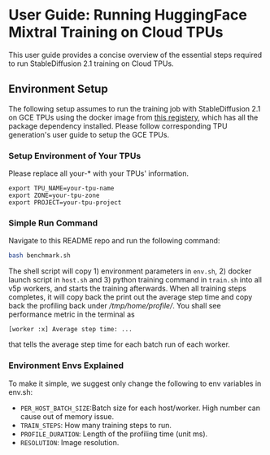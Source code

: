 # User Guide: Running HuggingFace Mixtral Training on Cloud TPUs


This user guide provides a concise overview of the essential steps required to run StableDiffusion 2.1 training on Cloud TPUs.


## Environment Setup

The following setup assumes to run the training job with StableDiffusion 2.1 on GCE TPUs using the docker image from [this registery]( us-central1-docker.pkg.dev/tpu-pytorch/docker/development/pytorch-tpu-diffusers:v1), which has all the package dependency installed. Please follow corresponding TPU generation's user guide to setup the GCE TPUs.

### Setup Environment of Your TPUs
Please replace all your-* with your TPUs' information.
```
export TPU_NAME=your-tpu-name
export ZONE=your-tpu-zone
export PROJECT=your-tpu-project
```

### Simple Run Command
Navigate to this README repo and run the following command:
```bash
bash benchmark.sh
```
The shell script will copy 1) environment parameters in `env.sh`,  2) docker launch script in `host.sh` and 3) python training command in `train.sh` into all v5p workers, and starts the training afterwards. When all training steps completes, it will copy back the print out the average step time and copy back the profiling back under */tmp/home/profile/*. You shall see performance metric in the terminal as
```
[worker :x] Average step time: ...
```
that tells the average step time for each batch run of each worker.


### Environment Envs Explained

To make it simple, we suggest only change the following to env variables in env.sh:
*   `PER_HOST_BATCH_SIZE`:Batch size for each host/worker. High number can cause out of memory issue.
*   `TRAIN_STEPS`: How many training steps to run.
*   `PROFILE_DURATION`: Length of the profiling time (unit ms).
*   `RESOLUTION`: Image resolution.
